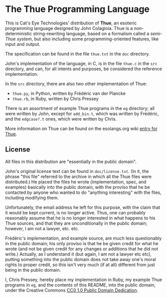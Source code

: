 The Thue Programming Language
=============================

This is Cat's Eye Technologies' distribution of **Thue**, an esoteric
programming language designed by John Colagioia.  Thue is a non-deterministic
string-rewriting language, based on a formalism called a *semi-Thue system*,
but also including some programming-oriented features, like input and output.

The specification can be found in the file `thue.txt` in the `doc` directory.

John's implementation of the language, in C, is in the file `thue.c` in the
`src` directory, and can, for all intents and purposes, be considered the
reference implementation.

In the `src` directory, there are also two other implementation of Thue:

*   `thue.py`, in Python, written by Frédéric van der Plancke
*   `thue.rb`, in Ruby, written by Chris Pressey

There is an assortment of example Thue programs in the `eg` directory; all
were written by John, except for `add_bin.t`, which was written by Frédéric,
and the `edgcase?.t` ones, which were written by Chris.

More information on Thue can be found on the esolangs.org wiki
[entry for Thue](http://esolangs.org/wiki/Thue).

License
-------

All files in this distribution are "essentially in the public domain".

John's original license text can be found in `doc/license.txt`.  (In it,
the phrase "this file" referred to the archive in which all the Thue files
were distributed.)  He placed the files he wrote (implementation, spec, and
examples) basically into the public domain, with the proviso that he be
contacted by anyone who wanted to do "anything interesting" with the files,
including modifying them.

Unfortunately, the email address he left for this purpose, with the claim
that it would be kept current, is no longer active.  Thus, one can probably
reasonably assume that he is no longer interested in what happens to his
Thue sources, and that they are unconditionally in the public domain;
however, I am not a lawyer, etc. etc.

Frédéric's implementation, and example source, are much less questionably in
the public domain; his only proviso is that he be given credit for what he
wrote (and not be given credit for any changes or additions that he did not
write.)  Actually, as I understand it (but again, I am not a lawyer etc etc),
putting something into the public domain does not take away one's moral
rights to proper credit, so this isn't very much (if at all) different from
just being in the public domain.

I, Chris Pressey, hereby place my implementation in Ruby, my example Thue
programs in `eg`, and the contents of this README, into the public domain,
under the Creative Commons [CC0 1.0 Public Domain Dedication][].

[CC0 1.0 Public Domain Dedication]: http://creativecommons.org/publicdomain/zero/1.0/
